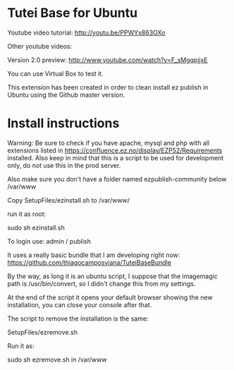 # Tutei Base for Ubuntu

Youtube video tutorial: http://youtu.be/PPWYx863OXo

Other youtube videos:

Version 2.0 preview: http://www.youtube.com/watch?v=F_sMgqpjjxE

You can use Virtual Box to test it.

This extension has been created in order to clean install ez publish in Ubuntu using the Github master version.

# Install instructions

Warning: Be sure to check if you have apache, mysql and php with all extensions listed in https://confluence.ez.no/display/EZP52/Requirements installed. Also keep in mind that this is a script to be used for development only, do not use this in the prod server.

Also make sure you don't have a folder named ezpublish-community below /var/www

Copy SetupFiles/ezinstall.sh to /var/www/

run it as root:

 sudo sh ezinstall.sh

To login use: admin / publish

It uses a really basic bundle that I am developing right now: https://github.com/thiagocamposviana/TuteiBaseBundle

By the way, as long it is an ubuntu script, I suppose that the imagemagic path is /usr/bin/convert, so I didn't change this from my settings.

At the end of the script it opens your default browser showing the new installation, you can close your console after that.

The script to remove the installation is the same:

SetupFiles/ezremove.sh

Run it as:

sudo sh ezremove.sh in /var/www